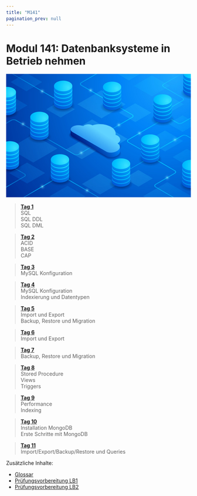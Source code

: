```yaml
---
title: "M141"
pagination_prev: null
---
```


# Modul 141: Datenbanksysteme in Betrieb nehmen

![logo_module](/data/m141/datenbanksysteme_logo.jpg)

> [**Tag 1**](./tag-0001.md)  
> SQL  
> SQL DDL  
> SQL DML

> [**Tag 2**](./tag-0002.md)  
> ACID  
> BASE  
> CAP

> [**Tag 3**](./tag-0003.md)  
> MySQL Konfiguration

> [**Tag 4**](./tag-0004.md)  
> MySQL Konfiguration  
> Indexierung und Datentypen

> [**Tag 5**](./tag-0005.md)  
> Import und Export  
> Backup, Restore und Migration

> [**Tag 6**](./tag-0006.md)  
> Import und Export

> [**Tag 7**](./tag-0007.md)  
> Backup, Restore und Migration

> [**Tag 8**](./tag-0008.md)  
> Stored Procedure  
> Views  
> Triggers

> [**Tag 9**](./tag-0009.md)  
> Performance  
> Indexing

> [**Tag 10**](./tag-0010.md)  
> Installation MongoDB  
> Erste Schritte mit MongoDB

> [**Tag 11**](./tag-0011.md)  
> Import/Export/Backup/Restore und Queries

Zusätzliche Inhalte:

- [Glossar](/appendix/M141/glossar)
- [Prüfungsvorbereitung LB1](/appendix/M141/pruefungsvorbereitung-lb1)
- [Prüfungsvorbereitung LB2](/appendix/M141/pruefungsvorbereitung-lb2)
